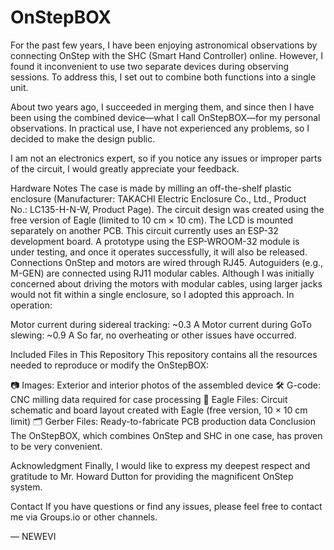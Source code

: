 # OnStepBOX
For the past few years, I have been enjoying astronomical observations by connecting OnStep with the SHC (Smart Hand Controller) online. However, I found it inconvenient to use two separate devices during observing sessions. To address this, I set out to combine both functions into a single unit.

About two years ago, I succeeded in merging them, and since then I have been using the combined device—what I call OnStepBOX—for my personal observations. In practical use, I have not experienced any problems, so I decided to make the design public.

I am not an electronics expert, so if you notice any issues or improper parts of the circuit, I would greatly appreciate your feedback.

Hardware Notes
The case is made by milling an off-the-shelf plastic enclosure
(Manufacturer: TAKACHI Electric Enclosure Co., Ltd., Product No.: LC135-H-N-W,
Product Page).
The circuit design was created using the free version of Eagle (limited to 10 cm × 10 cm).
The LCD is mounted separately on another PCB.
This circuit currently uses an ESP-32 development board. A prototype using the ESP-WROOM-32 module is under testing, and once it operates successfully, it will also be released.
Connections
OnStep and motors are wired through RJ45.
Autoguiders (e.g., M-GEN) are connected using RJ11 modular cables.
Although I was initially concerned about driving the motors with modular cables, using larger jacks would not fit within a single enclosure, so I adopted this approach. In operation:

Motor current during sidereal tracking: ~0.3 A
Motor current during GoTo slewing: ~0.9 A
So far, no overheating or other issues have occurred.

Included Files in This Repository
This repository contains all the resources needed to reproduce or modify the OnStepBOX:

📷 Images: Exterior and interior photos of the assembled device
🛠️ G-code: CNC milling data required for case processing
📐 Eagle Files: Circuit schematic and board layout created with Eagle (free version, 10 × 10 cm limit)
🗂️ Gerber Files: Ready-to-fabricate PCB production data
Conclusion
The OnStepBOX, which combines OnStep and SHC in one case, has proven to be very convenient.

Acknowledgment
Finally, I would like to express my deepest respect and gratitude to Mr. Howard Dutton for providing the magnificent OnStep system.

Contact
If you have questions or find any issues, please feel free to contact me via Groups.io or other channels.

— NEWEVI
